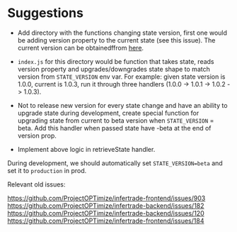 # Suggestions

-   Add directory with the functions changing state version, first one would be adding version property to the current state (see this issue). The current version can be obtainedffrom [here](https://github.com/ProjectOPTimize/infertrade-frontend/releases).

-   `index.js` for this directory would be function that takes state, reads version property and upgrades/downgrades state shape to match version from `STATE_VERSION` env var. For example: given state version is 1.0.0, current is 1.0.3, run it through three handlers (1.0.0 -> 1.0.1 -> 1.0.2 -> 1.0.3).

-   Not to release new version for every state change and have an ability to upgrade state during development, create special function for upgrading state from current to beta version when `STATE_VERSION` = beta. Add this handler when passed state have -beta at the end of version prop.

-   Implement above logic in retrieveState handler.

During development, we should automatically set `STATE_VERSION=beta` and set it to `production` in prod.

Relevant old issues:

https://github.com/ProjectOPTimize/infertrade-frontend/issues/903
https://github.com/ProjectOPTimize/infertrade-backend/issues/182
https://github.com/ProjectOPTimize/infertrade-backend/issues/120
https://github.com/ProjectOPTimize/infertrade-frontend/issues/184
